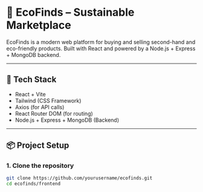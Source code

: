 # 🌿 EcoFinds – Sustainable Marketplace

EcoFinds is a modern web platform for buying and selling second-hand and eco-friendly products. Built with React and powered by a Node.js + Express + MongoDB backend.

---

## 🚀 Tech Stack

- React + Vite
- Tailwind (CSS Framework)
- Axios (for API calls)
- React Router DOM (for routing)
- Node.js + Express + MongoDB (Backend)

---

## 📦 Project Setup

### 1. Clone the repository

```bash
git clone https://github.com/yourusername/ecofinds.git
cd ecofinds/frontend
